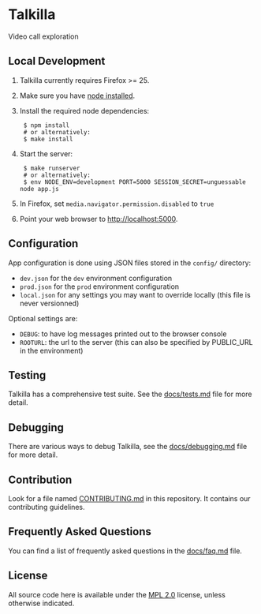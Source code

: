 Talkilla
========

Video call exploration

Local Development
-----------------

1. Talkilla currently requires Firefox >= 25.

2. Make sure you have [node installed](http://nodejs.org/).

3. Install the required node dependencies:

        $ npm install
        # or alternatively:
        $ make install

4. Start the server:

        $ make runserver
        # or alternatively:
        $ env NODE_ENV=development PORT=5000 SESSION_SECRET=unguessable node app.js

5. In Firefox, set `media.navigator.permission.disabled` to `true`

6. Point your web browser to [http://localhost:5000](http://localhost:5000).


Configuration
-------------

App configuration is done using JSON files stored in the `config/` directory:

- `dev.json` for the `dev` environment configuration
- `prod.json` for the `prod` environment configuration
- `local.json` for any settings you may want to override locally
  (this file is never versionned)

Optional settings are:

- `DEBUG`: to have log messages printed out to the browser console
- `ROOTURL`: the url to the server (this can also be specified by PUBLIC_URL in the environment)

Testing
-------

Talkilla has a comprehensive test suite. See the [docs/tests.md](docs/tests.md) file for more detail.

Debugging
---------

There are various ways to debug Talkilla, see the [docs/debugging.md](docs/debugging.md) file for more detail.

Contribution
------------

Look for a file named [CONTRIBUTING.md](CONTRIBUTING.md) in this repository. It
contains our contributing guidelines.

Frequently Asked Questions
--------------------------

You can find a list of frequently asked questions in the
[docs/faq.md](docs/faq.md) file.

License
-------

All source code here is available under the
[MPL 2.0](https://mozilla.org/MPL/2.0/) license, unless otherwise
indicated.
